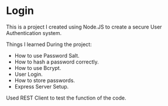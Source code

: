 # Login

This is a project I created using Node.JS to create a secure User Authentication system. 

Things I learned During the project:

- How to use Password Salt.
- How to hash a password correctly.
- How to use Bcrypt. 
- User Login.
- How to store passwords.
- Express Server Setup.

Used REST Client to test the function of the code. 
